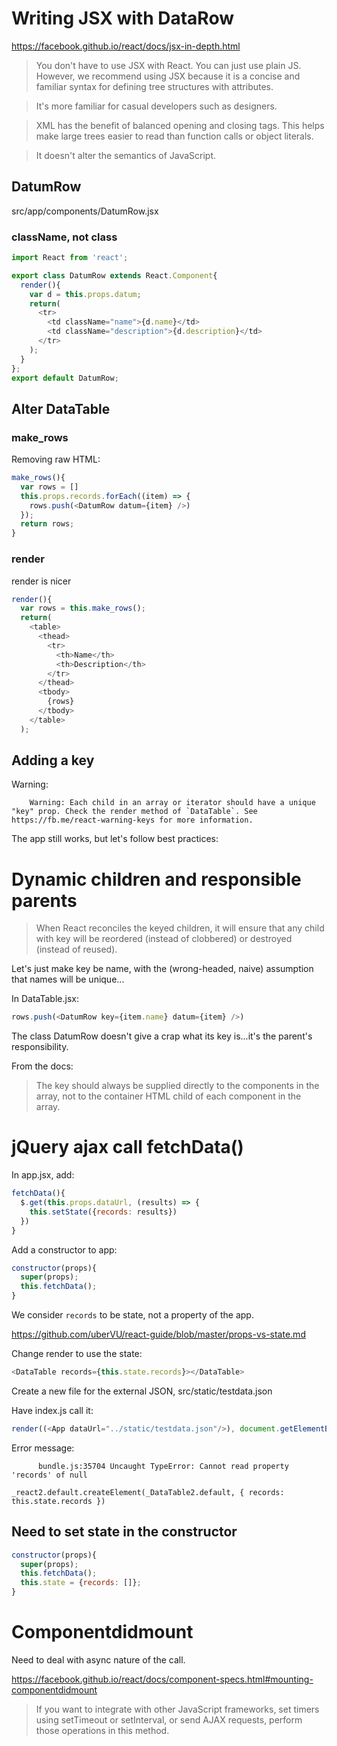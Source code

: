 

# Writing JSX with DataRow

https://facebook.github.io/react/docs/jsx-in-depth.html

> You don't have to use JSX with React. You can just use plain JS. However, we recommend using JSX because it is a concise and familiar syntax for defining tree structures with attributes.

> It's more familiar for casual developers such as designers.

> XML has the benefit of balanced opening and closing tags. This helps make large trees easier to read than function calls or object literals.

> It doesn't alter the semantics of JavaScript.



## DatumRow

src/app/components/DatumRow.jsx

### className, not class


```js
import React from 'react';

export class DatumRow extends React.Component{
  render(){
    var d = this.props.datum;
    return(
      <tr>
        <td className="name">{d.name}</td>
        <td className="description">{d.description}</td>
      </tr>
    );
  }
};
export default DatumRow;
```


## Alter DataTable

### make_rows

Removing raw HTML:

```js
make_rows(){
  var rows = []
  this.props.records.forEach((item) => {
    rows.push(<DatumRow datum={item} />)
  });
  return rows;
}
```

### render

render is nicer

```js
render(){
  var rows = this.make_rows();
  return(
    <table>
      <thead>
        <tr>
          <th>Name</th>
          <th>Description</th>
        </tr>
      </thead>
      <tbody>
        {rows}
      </tbody>
    </table>
  );
```


## Adding a key

Warning:



```
    Warning: Each child in an array or iterator should have a unique "key" prop. Check the render method of `DataTable`. See https://fb.me/react-warning-keys for more information.
```


The app still works, but let's follow best practices:


# Dynamic children and responsible parents


> When React reconciles the keyed children, it will ensure that any child with key will be reordered (instead of clobbered) or destroyed (instead of reused).


Let's just make key be name, with the (wrong-headed, naive) assumption that names will be unique...

In DataTable.jsx:

```js
rows.push(<DatumRow key={item.name} datum={item} />)
```

The class DatumRow doesn't give a crap what its key is...it's the parent's responsibility.

From the docs:

> The key should always be supplied directly to the components in the array, not to the container HTML child of each component in the array.


# jQuery ajax call fetchData()

In app.jsx, add:


```js
fetchData(){
  $.get(this.props.dataUrl, (results) => {
    this.setState({records: results})
  })
}
```

Add a constructor to app:

```js
constructor(props){
  super(props);
  this.fetchData();
}
```

We consider `records` to be state, not a property of the app.

https://github.com/uberVU/react-guide/blob/master/props-vs-state.md


Change render to use the state:

```js
<DataTable records={this.state.records}></DataTable>
```

Create a new file for the external JSON, src/static/testdata.json

Have index.js call it:

```js
render((<App dataUrl="../static/testdata.json"/>), document.getElementById('app'));
```

Error message:

```
      bundle.js:35704 Uncaught TypeError: Cannot read property 'records' of null

_react2.default.createElement(_DataTable2.default, { records: this.state.records })
```

## Need to set state in the constructor

```js
constructor(props){
  super(props);
  this.fetchData();
  this.state = {records: []};
}
```


# Componentdidmount

Need to deal with async nature of the call.

https://facebook.github.io/react/docs/component-specs.html#mounting-componentdidmount

> If you want to integrate with other JavaScript frameworks, set timers using setTimeout or setInterval, or send AJAX requests, perform those operations in this method.
